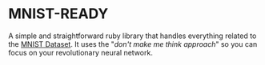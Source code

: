# MNIST-READY

A simple and straightforward ruby library that handles everything related to the [MNIST Dataset](https://en.wikipedia.org/wiki/MNIST_database). It uses the "*don't make me think approach*" so you can focus on your revolutionary neural network.


